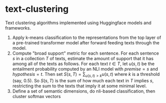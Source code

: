 # text-clustering

Text clustering algorithms implemented using Huggingface models and frameworks.

1. Apply k-means classification to the representations from the top layer of a pre-trained transformer model after forward feeding texts through the model.
2. Compute "broad support" metric for each sentence. For each sentence $s$ in a collection $T$ of texts, estimate the amount of support that it has among all of the texts as follows.  For each text $t \in T$, let $u(s,t)$ be the entailment probability computed by an NLI model with $premise = s$ and $hypothesis = t$.  Then set $S(s, T) = \sum_{u(s,t) > k}u(s,t)$ where $k$ is a threshold (say, $0.5$).  So $S(s,T)$ is the sum of how much each text in $T$ implies $s$, restricting the sum to the texts that imply it at some minimal level.
3. Define a set of semantic dimensions, do nli-based classification, then cluster softmax vectors

